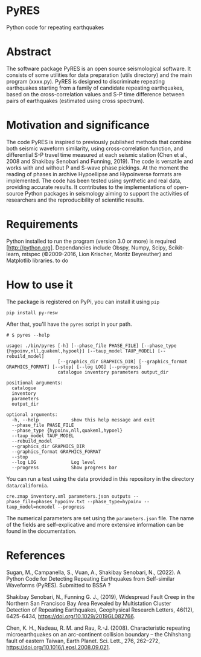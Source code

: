 # PyRES
Python code for repeating earthquakes

# Abstract
The software package PyRES is an open source seismological software. It consists of some utilities for data
preparation (utils directory) and the main program (xxxx.py). PyRES is designed to discriminate repeating earthquakes
starting from a family of candidate repeating earthquakes, based on the cross-correlation values and S-P time difference
between pairs of earthquakes (estimated using cross spectrum).

# Motivation and significance

The code PyRES is inspired to previously published methods that combine both seismic waveform similarity, using
cross-correlation function, and differential S-P travel time measured at each seismic station (Chen et al., 2008 and
Shakibay Senobari and Funning, 2019). The code is versatile and works with and without P and S-wave phase pickings. At
the moment the reading of phases in archive Hypoellipse and Hypoinverse formats are implemented. The code has been
tested using synthetic and real data, providing accurate results. It contributes to the implementations of open-source
Python packages in seismology aiming to support the activities of researchers and the reproducibility of scientific
results.

# Requirements

Python installed to run the program (version 3.0 or more) is required [http://python.org]. Dependancies include Obspy,
Numpy, Scipy, Scikit-learn, mtspec (©2009-2016, Lion Krischer, Moritz Beyreuther) and Matplotlib libraries. to do

# How to use it

The package is registered on PyPi, you can install it using `pip`

```shell
pip install py-resw
```

After that, you'll have the `pyres` script in your path.

```shell
# $ pyres --help

usage: ./bin/pyres [-h] [--phase_file PHASE_FILE] [--phase_type {hypoinv,nll,quakeml,hypoel}] [--taup_model TAUP_MODEL] [--rebuild_model]
                   [--graphics_dir GRAPHICS_DIR] [--graphics_format GRAPHICS_FORMAT] [--stop] [--log LOG] [--progress]
                   catalogue inventory parameters output_dir

positional arguments:
  catalogue
  inventory
  parameters
  output_dir

optional arguments:
  -h, --help            show this help message and exit
  --phase_file PHASE_FILE
  --phase_type {hypoinv,nll,quakeml,hypoel}
  --taup_model TAUP_MODEL
  --rebuild_model
  --graphics_dir GRAPHICS_DIR
  --graphics_format GRAPHICS_FORMAT
  --stop
  --log LOG             Log level
  --progress            Show progress bar

```

You can run a test using the data provided in this repository in the directory `data/california`.

```shell
cre.zmap inventory.xml parameters.json outputs --phase_file=phases_hypoinv.txt --phase_type=hypoinv --taup_model=ncmodel --progress
```

The numerical parameters are set using the `parameters.json` file. The name of the fields are self-explicative and more
extensive information can be found in the documentation.

# References

Sugan, M., Campanella, S., Vuan, A., Shakibay Senobari, N., (2022). A Python Code for Detecting Repeating Earthquakes
from Self-similar Waveforms (PyRES). Submitted to BSSA ?

Shakibay Senobari, N., Funning G. J., (2019), Widespread Fault Creep in the Northern San Francisco Bay Area Revealed by
Multistation Cluster Detection of Repeating Earthquakes, Geophysical Research Letters, 46(12),
6425-6434, https://doi.org/10.1029/2019GL082766.

Chen, K. H., Nadeau, R. M. and Rau, R.-J. (2008). Characteristic repeating microearthquakes on an arc-continent
collision boundary – the Chihshang fault of eastern Taiwan, Earth Planet. Sci. Lett., 276,
262–272, https://doi.org/10.1016/j.epsl.2008.09.021.


